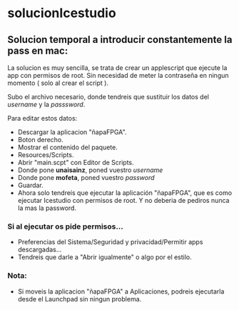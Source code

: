 # solucionIcestudio
## Solucion temporal a introducir constantemente la pass en mac:

La solucion es muy sencilla, se trata de crear un applescript que ejecute la app con permisos de root. Sin necesidad de meter la contraseña en ningun momento ( solo al crear el script ).

Subo el archivo necesario, donde tendreis que sustituir los datos del *username* y la *passsword*.

Para editar estos datos:

* Descargar la aplicacion "ñapaFPGA".
* Boton derecho.
* Mostrar el contenido del paquete.
* Resources/Scripts.
* Abrir "main.scpt" con Editor de Scripts.
* Donde pone **unaisainz**, poned vuestro *username*
* Donde pone **mofeta**, poned vuestro *password*
* Guardar.
* Ahora solo tendreís que ejecutar la aplicación "ñapaFPGA", que es como ejecutar Icestudio con permisos de root. Y no deberia de pediros nunca la mas la password.

### Si al ejecutar os pide permisos...
* Preferencias del Sistema/Seguridad y privacidad/Permitir apps descargadas...
* Tendreis que darle a "Abrir igualmente" o algo por el estilo.

### Nota:
* Si moveis la aplicacion "ñapaFPGA" a Aplicaciones, podreis ejecutarla desde el Launchpad sin ningun problema.


